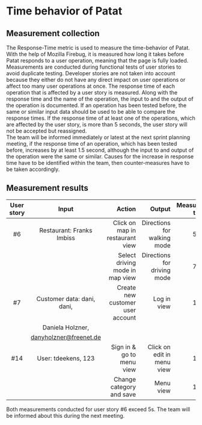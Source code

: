 # Time behavior of Patat

## Measurement collection

The Response-Time metric is used to measure the time-behavior of Patat. With the help of Mozilla Firebug, it is measured how long it takes before Patat responds to a user operation, meaning that the page is fully loaded.  Measurements are conducted during functional tests of user stories to avoid duplicate testing. Developer stories are not taken into account because they either do not have any direct impact on user operations or affect too many user operations at once. The response time of each operation that is affected by a user story is measured. Along with the response time and the name of the operation, the input to and the output of the operation is documented.  If an operation has been tested before, the same or similar input data should be used to be able to compare the response times. If the response time of at least one of the operations, which are affected by the user story, is more than 5 seconds, the user story will not be accepted but reassigned.  
The team will be informed immediately or latest at the next sprint planning meeting, if the  response time of an operation, which has been tested before, increases by at least 1.5 second, although the input to and output of the operation were the same or similar. Causes for the increase in response time have to be  identified within the team, then counter-measures have to be taken accordingly. 

## Measurement results

| User story | Input                     | Action                           | Output                      | Measured time
| :--------: | :-----------------------: | -------------------------------: | --------------------------: | --------------:
| #6         | Restaurant: Franks Imbiss | Click on map in restaurant view	| Directions for walking mode |	5,22
|			 | 							 | Select driving mode in map view  | Directions for driving mode |	7,27
| #7         | Customer data: dani, dani,| Create new customer user account | Log in view    			  | 1,78
|            | Daniela Holzner,          |									|							  |
|			 | danyholzner@freenet.de	 | 									|							  |
| #14        | User: tdeekens, 123       | Sign in & go to menu view        | Click on edit in menu view  | 1,59
|            |                           | Change category and save         | Menu view                   | 1,74

Both measurements conducted for user story #6 exceed 5s. The team will be informed about this during the next meeting.